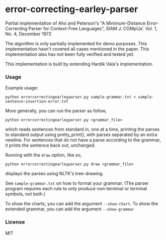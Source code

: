 # error-correcting-earley-parser
Partial implementation of Aho and Peterson's "A Minimum-Distance Error-Correcting Parser for Context-Free Languages", SIAM J. COMpUa’. Vol. 1, No. 4, December 1972

The algorithm is only partially implemented for demo purposes. This implementation hasn't covered all cases mentioned in the paper. This implementation also has not been fully verified and tested yet.

This implementation is built by extending Hardik Vala's implementation.

### Usage

Example usage:

```
python errorcorrectingearleyparser.py sample-grammar.txt < sample-sentence-insertion-error.txt
```

More generally, you can run the parser as follow,

```
python errorcorrectingearleyparser.py <grammar_file>
```

which reads sentences from standard in, one at a time, printing the parses to standard output using pretty_print(), with parses separated by an extra newline. For sentences that do not have a parse according to the grammar, it prints the sentence back out, unchanged.

Running with the `draw` option, like so,

```
python errorcorrectingearleyparser.py draw <grammar_file>
```

displays the parses using NLTK's tree-drawing.

See `sample-grammar.txt` on how to format your grammar. (The parser program requires each rule to only produce non-terminal or terminal symbols, not both.)

To show the charts, you can add the argument `--show-chart`. To show the extended grammar, you can add the argument `--show-grammar`

### License

MIT
